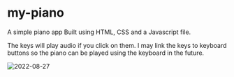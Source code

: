 # my-piano

A simple piano app 
Built using HTML, CSS and a Javascript file.

The keys will play audio if you click on them. I may link the keys to keyboard buttons so the piano can be played using the keyboard in the future.

![2022-08-27](https://user-images.githubusercontent.com/98365526/187037578-493acec4-6e02-440c-b628-007c1b6b6eb4.png)

